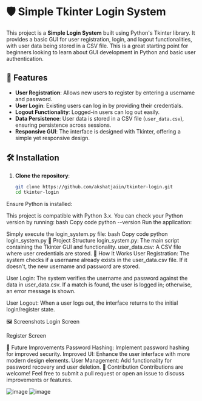 # 🛡️ Simple Tkinter Login System

This project is a **Simple Login System** built using Python's Tkinter library. It provides a basic GUI for user registration, login, and logout functionalities, with user data being stored in a CSV file. This is a great starting point for beginners looking to learn about GUI development in Python and basic user authentication.

## 🎯 Features

- **User Registration**: Allows new users to register by entering a username and password.
- **User Login**: Existing users can log in by providing their credentials.
- **Logout Functionality**: Logged-in users can log out easily.
- **Data Persistence**: User data is stored in a CSV file (`user_data.csv`), ensuring persistence across sessions.
- **Responsive GUI**: The interface is designed with Tkinter, offering a simple yet responsive design.

## 🛠️ Installation

1. **Clone the repository**:
   ```bash
   git clone https://github.com/akshatjaiin/tkinter-login.git
   cd tkinter-login
Ensure Python is installed:

This project is compatible with Python 3.x. You can check your Python version by running:
bash
Copy code
python --version
Run the application:

Simply execute the login_system.py file:
bash
Copy code
python login_system.py
📁 Project Structure
login_system.py: The main script containing the Tkinter GUI and functionality.
user_data.csv: A CSV file where user credentials are stored.
🧰 How It Works
User Registration: The system checks if a username already exists in the user_data.csv file. If it doesn't, the new username and password are stored.

User Login: The system verifies the username and password against the data in user_data.csv. If a match is found, the user is logged in; otherwise, an error message is shown.

User Logout: When a user logs out, the interface returns to the initial login/register state.

🖼️ Screenshots
Login Screen

Register Screen

🚀 Future Improvements
Password Hashing: Implement password hashing for improved security.
Improved UI: Enhance the user interface with more modern design elements.
User Management: Add functionality for password recovery and user deletion.
🤝 Contribution
Contributions are welcome! Feel free to submit a pull request or open an issue to discuss improvements or features.


![image](https://github.com/user-attachments/assets/899c675d-1594-4580-bf9d-602e3bf84464)
![image](https://github.com/user-attachments/assets/01e3ab3b-65aa-4696-ab4c-e6b386789e14)
